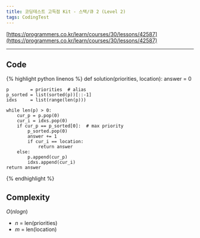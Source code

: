 ```yaml
---
title: 코딩테스트 고득점 Kit - 스택/큐 2 (Level 2)
tags: CodingTest
---
```



[https://programmers.co.kr/learn/courses/30/lessons/42587](https://programmers.co.kr/learn/courses/30/lessons/42587)

<!--more-->

---

## Code
{% highlight python linenos %}
def solution(priorities, location):
    answer = 0

    p        = priorities  # alias
    p_sorted = list(sorted(p))[::-1]
    idxs     = list(range(len(p)))

    while len(p) > 0:
        cur_p = p.pop(0)
        cur_i = idxs.pop(0)
        if cur_p == p_sorted[0]:  # max priority
            p_sorted.pop(0)
            answer += 1
            if cur_i == location:
                return answer
        else:
            p.append(cur_p)
            idxs.append(cur_i)
    return answer
{% endhighlight %}


## Complexity
$O(nlogn)$

- $n$ = len(priorities)
- $m$ = len(location)
